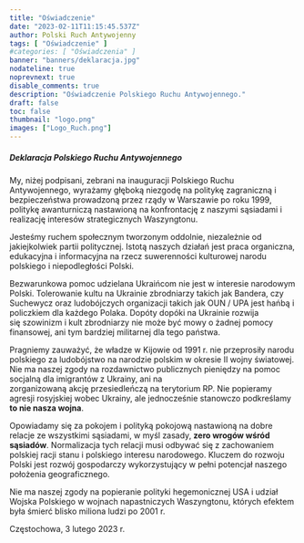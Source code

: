 ```yaml
---
title: "Oświadczenie"
date: "2023-02-11T11:15:45.537Z"
author: Polski Ruch Antywojenny
tags: [ "Oświadczenie" ]
#categories: [ "Oświadczenia" ]
banner: "banners/deklaracja.jpg"
nodateline: true
noprevnext: true
disable_comments: true
description: "Oświadczenie Polskiego Ruchu Antywojennego."
draft: false
toc: false
thumbnail: "logo.png"
images: ["Logo_Ruch.png"]
---
```


##### Deklaracja Polskiego Ruchu Antywojennego


My, niżej podpisani, zebrani na inauguracji Polskiego Ruchu Antywojennego, wyrażamy głęboką niezgodę na politykę zagraniczną i bezpieczeństwa prowadzoną przez rządy w Warszawie po roku 1999, politykę awanturniczą nastawioną na konfrontację z naszymi sąsiadami i realizację interesów strategicznych Waszyngtonu.


Jesteśmy ruchem społecznym tworzonym oddolnie, niezależnie od jakiejkolwiek partii politycznej. Istotą naszych działań jest praca organiczna, edukacyjna i informacyjna na rzecz suwerenności kulturowej narodu polskiego i niepodległości Polski.


Bezwarunkowa pomoc udzielana Ukraińcom nie jest w interesie narodowym Polski. Tolerowanie kultu na Ukrainie zbrodniarzy takich jak Bandera, czy Suchewycz oraz ludobójczych organizacji takich jak OUN / UPA jest hańbą i policzkiem dla każdego Polaka. Dopóty dopóki na Ukrainie rozwija się szowinizm i kult
zbrodniarzy nie może być mowy o żadnej pomocy finansowej, ani tym bardziej militarnej dla tego państwa.


Pragniemy zauważyć, że władze w Kijowie od 1991 r. nie przeprosiły narodu polskiego za ludobójstwo na narodzie polskim w okresie II wojny światowej. Nie ma naszej zgody na rozdawnictwo publicznych pieniędzy na pomoc socjalną dla imigrantów z Ukrainy, ani na zorganizowaną akcję przesiedleńczą na terytorium RP. Nie popieramy agresji rosyjskiej wobec Ukrainy, ale jednocześnie stanowczo podkreślamy __to nie nasza wojna__.


Opowiadamy się za pokojem i polityką pokojową nastawioną na dobre relacje ze wszystkimi sąsiadami, w myśl zasady, __zero wrogów wśród sąsiadów__. Normalizacja tych relacji musi odbywać się z zachowaniem polskiej racji stanu i polskiego interesu narodowego. Kluczem do rozwoju Polski jest rozwój gospodarczy wykorzystujący w pełni potencjał naszego położenia geograficznego.


Nie ma naszej zgody na popieranie polityki hegemonicznej USA i udział Wojska Polskiego w wojnach napastniczych Waszyngtonu, których efektem była śmierć blisko miliona ludzi po 2001 r.


Częstochowa, 3 lutego 2023 r.